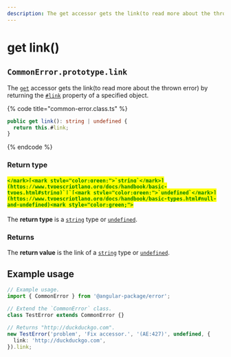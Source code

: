 ```yaml
---
description: The get accessor gets the link(to read more about the thrown error)
---
```


# get link()

## `CommonError.prototype.link`

The [`get`](https://developer.mozilla.org/en-US/docs/Web/JavaScript/Reference/Functions/get) accessor gets the link(to read more about the thrown error) by returning the [`#link`](../properties/link.md) property of a specified object.

{% code title="common-error.class.ts" %}
```typescript
public get link(): string | undefined {
  return this.#link;
}
```
{% endcode %}

### Return type

#### <mark style="color:green;">``</mark>[<mark style="color:green;">`string`</mark>](https://www.typescriptlang.org/docs/handbook/basic-types.html#string)`|`[<mark style="color:green;">`undefined`</mark>](https://www.typescriptlang.org/docs/handbook/basic-types.html#null-and-undefined)<mark style="color:green;">``</mark>

The **return type** is a [`string`](https://www.typescriptlang.org/docs/handbook/basic-types.html#string) type or [`undefined`](https://www.typescriptlang.org/docs/handbook/basic-types.html#null-and-undefined).

### Returns

The **return value** is the link of a [`string`](https://developer.mozilla.org/en-US/docs/Web/JavaScript/Reference/Global\_Objects/String) type or [`undefined`](https://developer.mozilla.org/en-US/docs/Web/JavaScript/Reference/Global\_Objects/undefined).

## Example usage

```typescript
// Example usage.
import { CommonError } from '@angular-package/error';

// Extend the `CommonError` class.
class TestError extends CommonError {}

// Returns "http://duckduckgo.com".
new TestError('problem', 'Fix accessor.', '(AE:427)', undefined, {
  link: 'http://duckduckgo.com',
}).link;
```
